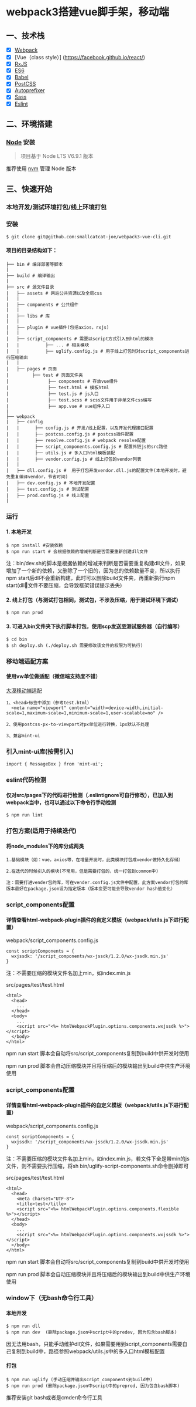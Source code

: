 # webpack3搭建vue脚手架，移动端

## 一、技术栈

- [x] [Webpack](https://webpack.github.io)
- [x] [Vue（class style）]
(https://facebook.github.io/react/)
- [x] [RxJS](http://cn.rx.js.org/)
- [x] [ES6](http://es6.ruanyifeng.com/)
- [x] [Babel](https://babeljs.io/)
- [x] [PostCSS](https://github.com/postcss/postcss)
- [x] [Autoprefixer](https://github.com/postcss/autoprefixer)
- [x] [Sass](https://github.com/sass/node-sass)
- [x] [Eslint](https://github.com/eslint/eslint)

## 二、环境搭建
### [Node](https://nodejs.org/) 安装

> 项目基于 Node LTS V6.9.1 版本

推荐使用 [nvm](https://github.com/creationix/nvm) 管理 Node 版本

## 三、快速开始

### 本地开发/测试环境打包/线上环境打包

### 安装

```shell
$ git clone git@github.com:smallcatcat-joe/webpack3-vue-cli.git
```

#### 项目的目录结构如下：
```shell
├── bin # 编译部署等脚本
|
├── build # 编译输出
|
├── src # 源文件目录
|   ├── assets # 网站公共资源以及全局css
|   |
|   ├── components # 公共组件
|   |
|   ├── libs # 库
|   |
|   ├── plugin # vue插件(包括axios，rxjs)
|   |
|   ├── script_components # 需要以script方式引入到html的模块
|   |          ├── ... # 相关模块
|   |          ├── uglify.config.js # 用于线上打包时对script_components进行压缩输出
|   |
|   ├── pages # 页面
|         ├── test # 页面文件夹
|               ├── components # 存放vue组件
|               ├── test.html # 模板html
|               ├── test.js # js入口
|               ├── test.scss # scss文件用于非单文件css编写
|               ├── app.vue # vue组件入口
|
├── webpack
|   ├── config
|   |      ├── config.js # 开发/线上配置，以及开发代理接口配置
|   |      ├── postcss.config.js # postcss插件配置
|   |      ├── resolve.config.js # webpack resolve配置
|   |      ├── script_components.config.js # 配置外链js的src路径
|   |      ├── utils.js # 多入口html模板装配
|   |      ├── vendor.config.js # 线上打包的vendor列表
|   |
|   ├── dll.config.js #  用于打包开发vendor.dll.js的配置文件(本地开发时，避免重复编译vendor，节省时间)
|   ├── dev.config.js # 本地开发配置
|   ├── test.config.js # 测试配置
|   ├── prod.config.js # 线上配置
|
```

### 运行

#### 1. 本地开发

```
$ npm install #安装依赖
$ npm run start # 会根据依赖的增减判断是否需要重新创建dll文件
```

注：bin/dev.sh的脚本是根据依赖的增减来判断是否需要重复构建dll文件，如果增加了一个新的依赖，又删除了一个旧的，因为总的依赖数量不变，所以执行npm start后dll不会重新构建，此时可以删除build文件夹，再重新执行npm start(dll文件不要压缩，会导致框架错误提示丢失)


#### 2. 线上打包（与测试打包相同，测试包，不涉及压缩，用于测试环境下调试）

```
$ npm run prod
```

#### 3. 可进入bin文件夹下执行脚本打包，使用scp发送至测试服务器（自行编写）

```
$ cd bin
$ sh deploy.sh (./deploy.sh 需要修改该文件的权限为可执行)
```

### 移动端适配方案

#### 使用vw单位做适配（微信端支持度不错）

[大漠移动端适配](https://www.w3cplus.com/css/vw-for-layout.html)

```
1、<head>标签中添加（参考test.html）
  <meta name="viewport" content="width=device-width,initial-scale=1,maximum-scale=1,minimum-scale=1,user-scalable=no" />

2、使用postcss-px-to-viewport对px单位进行转换，1px默认不处理

3、兼容mint-ui
```

### 引入mint-ui库(按需引入)

```
import { MessageBox } from 'mint-ui';
```

### eslint代码检测

#### 仅对src/pages下的代码进行检测（.eslintignore可自行修改），已加入到webpack当中，也可以通过以下命令行手动检测

```
$ npm run lint
```

### 打包方案(适用于持续迭代)

#### 将node_modules下的库分成两类
```
1.基础模块（如：vue，axios等，在增量开发时，此类模块打包成vendor做持久化存储）

2.在迭代的时候引入的模块(不常用，但是需要打包的，统一打包到common中)

注：需要打进vender包的库，可在vender.config.js文件中配置，此方案vendor打包的库版本最好在package.json设为指定版本（版本变更可能会导致vendor hash值变化）
```

### script_components配置

#### 详情查看html-webpack-plugin插件的自定义模板（webpack/utils.js下进行配置）

webpack/script_components.config.js
```
const scriptComponents = {
  wxjssdk: '/script_components/wx-jssdk/1.2.0/wx-jssdk.min.js'
}
```
注：不需要压缩的模块文件名加上min，如index.min.js

src/pages/test/test.html
```
<html>
  <head>
    ...
  </head>
  <body>
    ...
    <script src="<%= htmlWebpackPlugin.options.components.wxjssdk %>"></script>
  </body>
</html>

```

npm run start 脚本会自动将src/script_components复制到build中供开发时使用

npm run prod  脚本会自动压缩模块并且将压缩后的模块输出到build中供生产环境使用


### script_components配置

#### 详情查看html-webpack-plugin插件的自定义模板（webpack/utils.js下进行配置）

webpack/script_components.config.js
```
const scriptComponents = {
  wxjssdk: '/script_components/wx-jssdk/1.2.0/wx-jssdk.min.js'
}
```
注：不需要压缩的模块文件名加上min，如index.min.js，若文件下全是带min的js文件，则不需要执行压缩，将sh bin/uglify-script-components.sh命令删掉即可

src/pages/test/test.html
```
<html>
  <head>
    <meta charset="UTF-8">
    <title>test</title>
    <script src="<%= htmlWebpackPlugin.options.components.flexible %>"></script>
  </head>
  <body>
    ...
    <script src="<%= htmlWebpackPlugin.options.components.wxjssdk %>"></script>
  </body>
</html>

```

npm run start 脚本会自动将src/script_components复制到build中供开发时使用

npm run prod  脚本会自动压缩模块并且将压缩后的模块输出到build中供生产环境使用

### window下（无bash命令行工具）

#### 本地开发

```
$ npm run dll
$ npm run dev  (删除package.json中script中的predev, 因为包含bash脚本)
```

因无法用bash，只能手动维护dll文件，如果需要用到script_components需要自己复制到build中，路径参照webpack/utils.js中的多入口html模板配置

#### 打包

```
$ npm run uglify (手动压缩并输出script_components到build中)
$ npm run prod (删除package.json中script中的preprod, 因为包含bash脚本)
```

推荐安装git bash或者是cmder命令行工具
